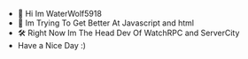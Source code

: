 - 👋 Hi Im WaterWolf5918 
- 📎 Im Trying To Get Better At Javascript and html
- 🛠️ Right Now Im The Head Dev Of WatchRPC and ServerCity
- Have a Nice Day :)
